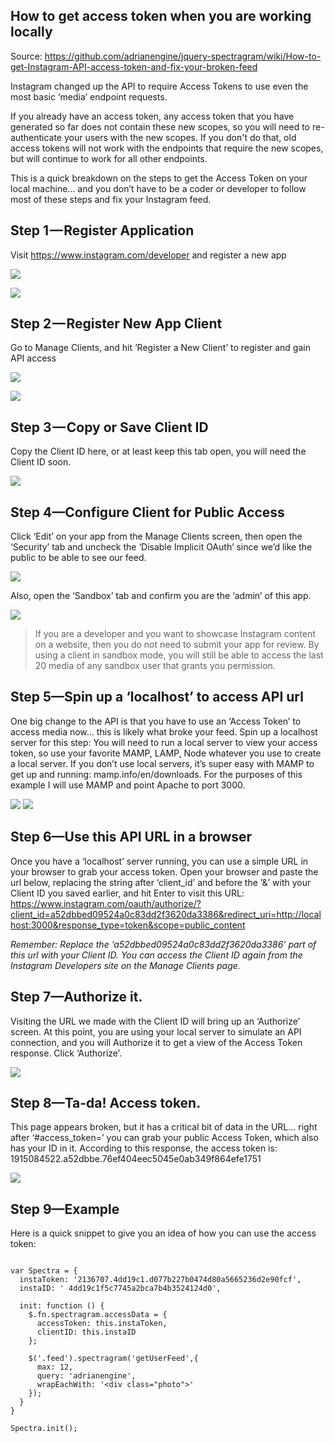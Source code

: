## How to get access token when you are working locally

Source: https://github.com/adrianengine/jquery-spectragram/wiki/How-to-get-Instagram-API-access-token-and-fix-your-broken-feed

Instagram changed up the API to require Access Tokens to use even the most basic ‘media’ endpoint requests. 

If you already have an access token, any access token that you have generated so far does not contain these new scopes, so you will need to re-authenticate your users with the new scopes. If you don't do that, old access tokens will not work with the endpoints that require the new scopes, but will continue to work for all other endpoints.

This is a quick breakdown on the steps to get the Access Token on your local machine… and you don’t have to be a coder or developer to follow most of these steps and fix your Instagram feed.

## Step 1 — Register Application
Visit https://www.instagram.com/developer and register a new app

![](https://cdn-images-1.medium.com/max/800/1*h4pD3iKIk7rmMK9XEk4Exg.png)

![](https://cdn-images-1.medium.com/max/800/1*gWZEXI4_vJB9j5qOorBJig.png)

## Step 2 — Register New App Client
Go to Manage Clients, and hit ‘Register a New Client’ to register and gain API access

![](https://cdn-images-1.medium.com/max/800/1*wFg9qsYdeRZrUfFTnFBoOQ.png)

![](https://cdn-images-1.medium.com/max/800/1*hzizUdBB1jeqwj2U9gxdGw.png)

## Step 3 — Copy or Save Client ID
Copy the Client ID here, or at least keep this tab open, you will need the Client ID soon.

![](https://cdn-images-1.medium.com/max/800/1*MLhbCp5Q_EYTyqwfC6Dvmw.png)

## Step 4—Configure Client for Public Access
Click ‘Edit’ on your app from the Manage Clients screen, then open the ‘Security’ tab and uncheck the ‘Disable Implicit OAuth’ since we’d like the public to be able to see our feed.

![](https://cdn-images-1.medium.com/max/800/1*bzzGmjsKiMFATBWOyBcW1g.png)

Also, open the ‘Sandbox’ tab and confirm you are the ‘admin’ of this app.

![](https://cdn-images-1.medium.com/max/800/1*Noi3OrKRB9e0aKyEiatd6A.png)

> If you are a developer and you want to showcase Instagram content on a website, then you do not need to submit your app for review. By using a client in sandbox mode, you will still be able to access the last 20 media of any sandbox user that grants you permission.

## Step 5—Spin up a ‘localhost’ to access API url
One big change to the API is that you have to use an ‘Access Token’ to access media now… this is likely what broke your feed.
Spin up a localhost server for this step: You will need to run a local server to view your access token, so use your favorite MAMP, LAMP, Node whatever you use to create a local server. If you don’t use local servers, it’s super easy with MAMP to get up and running: mamp.info/en/downloads. For the purposes of this example I will use MAMP and point Apache to port 3000.

![](https://cdn-images-1.medium.com/max/800/1*r0NnGgpdvS5FcdfCY8KOEg.png)
![](https://cdn-images-1.medium.com/max/800/1*Tw9_sTsq7du_q6GDS1tl9w.png)

## Step 6—Use this API URL in a browser
Once you have a ‘localhost’ server running, you can use a simple URL in your browser to grab your access token. Open your browser and paste the url below, replacing the string after ‘client_id’ and before the ’&’ with your Client ID you saved earlier, and hit Enter to visit this URL:
https://www.instagram.com/oauth/authorize/?client_id=a52dbbed09524a0c83dd2f3620da3386&redirect_uri=http://localhost:3000&response_type=token&scope=public_content

_Remember: Replace the ‘a52dbbed09524a0c83dd2f3620da3386’ part of this url with your Client ID. You can access the Client ID again from the Instagram Developers site on the Manage Clients page._

## Step 7—Authorize it.
Visiting the URL we made with the Client ID will bring up an ‘Authorize’ screen. At this point, you are using your local server to simulate an API connection, and you will Authorize it to get a view of the Access Token response. Click ‘Authorize’.

![](https://cdn-images-1.medium.com/max/800/1*gppqxsuQ4ffaOA8Ta2pJgQ.png)

## Step 8—Ta-da! Access token.
This page appears broken, but it has a critical bit of data in the URL… right after ‘#access_token=’ you can grab your public Access Token, which also has your ID in it.
According to this response, the access token is: 1915084522.a52dbbe.76ef404eec5045e0ab349f864efe1751

![](https://cdn-images-1.medium.com/max/800/1*0doQAUpta4W4TD5dsCQw3g.png)

## Step 9—Example
Here is a quick snippet to give you an idea of how you can use the access token:

```

var Spectra = {
  instaToken: '2136707.4dd19c1.d077b227b0474d80a5665236d2e90fcf',
  instaID: ' 4dd19c1f5c7745a2bca7b4b3524124d0',
  
  init: function () {
    $.fn.spectragram.accessData = {
      accessToken: this.instaToken,
      clientID: this.instaID
    };
    
    $('.feed').spectragram('getUserFeed',{
      max: 12,
      query: 'adrianengine',
      wrapEachWith: '<div class="photo">'
    });
  }
}

Spectra.init();

```